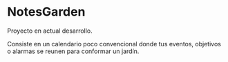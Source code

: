 # NotesGarden
Proyecto en actual desarrollo. 

Consiste en un calendario poco convencional donde tus eventos, objetivos o alarmas se reunen para conformar un jardín.
